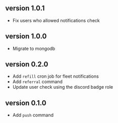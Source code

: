 ## version 1.0.1

- Fix users who allowed notifications check

## version 1.0.0

- Migrate to mongodb

## version 0.2.0

- Add `refill` cron job for fleet notifications
- Add `referral` command
- Update user check using the discord badge role

## version 0.1.0

- Add `push` command
